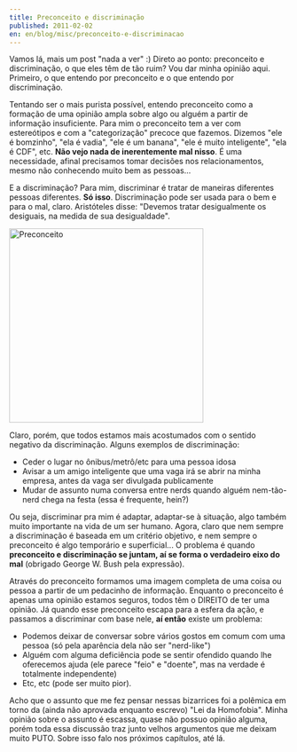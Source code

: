 ```yaml
---
title: Preconceito e discriminação
published: 2011-02-02
en: en/blog/misc/preconceito-e-discriminacao
---
```


Vamos lá, mais um post "nada a ver" :) Direto ao ponto: preconceito e discriminação, o que eles têm de tão ruim? Vou dar minha opinião aqui.
Primeiro, o que entendo por preconceito e o que entendo por discriminação.

Tentando ser o mais purista possível, entendo preconceito como a formação de uma opinião ampla sobre algo ou alguém a partir de informação insuficiente.
Para mim o preconceito tem a ver com estereótipos e com a "categorização" precoce que fazemos.
Dizemos "ele é bomzinho", "ela é vadia", "ele é um banana", "ele é muito inteligente", "ela é CDF", etc.
**Não vejo nada de inerentemente mal nisso**.
É uma necessidade, afinal precisamos tomar decisões nos relacionamentos, mesmo não conhecendo muito bem as pessoas...

<!--more-->

E a discriminação? Para mim, discriminar é tratar de maneiras diferentes pessoas diferentes.
**Só isso**.
Discriminação pode ser usada para o bem e para o mal, claro.
Aristóteles disse: "Devemos tratar desigualmente os desiguais, na medida de sua desigualdade".

<div id="imgdiv-tri"><style type="text/css" scoped> #imgdiv-tri img { width:350px };</style>

 ![Preconceito](http://farm1.static.flickr.com/98/244875584_cce55c1273.jpg)

</div>

Claro, porém, que todos estamos mais acostumados com o sentido negativo da discriminação.
Alguns exemplos de discriminação:

  * Ceder o lugar no ônibus/metrô/etc para uma pessoa idosa
  * Avisar a um amigo inteligente que uma vaga irá se abrir na minha empresa, antes da vaga ser divulgada publicamente
  * Mudar de assunto numa conversa entre nerds quando alguém nem-tão-nerd chega na festa (essa é frequente, hein?)

Ou seja, discriminar pra mim é adaptar, adaptar-se à situação, algo também muito importante na vida de um ser humano.
Agora, claro que nem sempre a discriminação é baseada em um critério objetivo, e nem sempre o preconceito é algo temporário e superficial...
O problema é quando **preconceito e discriminação se juntam, aí se forma o verdadeiro eixo do mal** (obrigado George W. Bush pela expressão).

Através do preconceito formamos uma imagem completa de uma coisa ou pessoa a partir de um pedacinho de informação.
Enquanto o preconceito é apenas uma opinião estamos seguros, todos têm o DIREITO de ter uma opinião.
Já quando esse preconceito escapa para a esfera da ação, e passamos a discriminar com base nele, **aí então** existe um problema:

  * Podemos deixar de conversar sobre vários gostos em comum com uma pessoa (só pela aparência dela não ser "nerd-like")
  * Alguém com alguma deficiência pode se sentir ofendido quando lhe oferecemos ajuda (ele parece "feio" e "doente", mas na verdade é totalmente independente)
  * Etc, etc (pode ser muito pior).

Acho que o assunto que me fez pensar nessas bizarrices foi a polêmica em torno da (ainda não aprovada enquanto escrevo) "Lei da Homofobia".
Minha opinião sobre o assunto é escassa, quase não possuo opinião alguma, porém toda essa discussão traz junto velhos argumentos que me deixam muito PUTO.
Sobre isso falo nos próximos capítulos, até lá.


